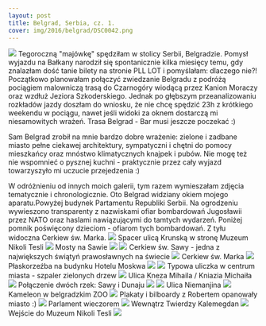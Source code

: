 ```yaml
---
layout: post
title: Belgrad, Serbia, cz. 1.
cover: img/2016/belgrad/DSC0042.png
---
```

<img src="/img/2016/belgrad/DSC0042.png">
Tegoroczną "majówkę" spędziłam w stolicy Serbii, Belgradzie. Pomysł wyjazdu na Bałkany narodził się spontanicznie kilka miesięcy temu, gdy znalazłam dość tanie bilety na stronie PLL LOT i pomyślałam: dlaczego nie?! Początkowo planowałam połączyć zwiedzanie Belgradu z podróżą pociągiem malowniczą trasą do Czarnogóry wiodącą przez Kanion Moraczy oraz wzdłuż Jeziora Szkoderskiego. Jednak po głębszym przeanalizowaniu rozkładów jazdy doszłam do wniosku, że nie chcę spędzić 23h z krótkiego weekendu w pociągu, nawet jeśli widoki za oknem dostarczą mi niesamowitych wrażeń. Trasa Belgrad - Bar musi jeszcze poczekać :)

Sam Belgrad zrobił na mnie bardzo dobre wrażenie: zielone i zadbane miasto pełne ciekawej architektury, sympatyczni i chętni do pomocy mieszkańcy oraz mnóstwo klimatycznych knajpek i pubów. Nie mogę też nie wspomnieć o pysznej kuchni - praktycznie przez cały wyjazd towarzyszyło mi uczucie przejedzenia :)

W odróżnieniu od innych moich galerii, tym razem wymieszałam zdjęcia tematycznie i chronologicznie. Oto Belgrad widziany okiem mojego aparatu.Powyżej budynek Partamentu Republiki Serbii. Na ogrodzeniu wywieszono transparenty z nazwiskami ofiar bombardowań Jugosławii przez NATO oraz haslami nawiązującymi do tamtych wydarzeń. Poniżej pomnik poświęcony dzieciom - ofiarom tych bombardowań. Z tyłu widoczna Cerkiew św. Marka.
<img src="/img/2016/belgrad/DSC0002.png">
Spacer ulicą Krunską w stronę Muzeum Nikoli Tesli
<img src="/img/2016/belgrad/DSC0019.png">
Mosty na Sawie
<img src="/img/2016/belgrad/DSC0066.png">
<img src="/img/2016/belgrad/DSC0111.png">
Cerkiew św. Sawy - jedna z największych świątyń prawosławnych na świecie
<img src="/img/2016/belgrad/DSC0144.png">
Cerkiew św. Marka
<img src="/img/2016/belgrad/DSC0010.png">
Płaskorzeźba na budynku Hotelu Moskwa
<img src="/img/2016/belgrad/DSC0048.png">
<img src="/img/2016/belgrad/DSC0119.png">
Typowa uliczka w centrum miasta - szpaler zielonych drzew
<img src="/img/2016/belgrad/DSC0176.png">
Ulica Kneza Mihaila / Kniazia Michaiła
<img src="/img/2016/belgrad/DSC0251.png">
Połączenie dwóch rzek: Sawy i Dunaju
<img src="/img/2016/belgrad/DSC0078.png">
<img src="/img/2016/belgrad/DSC0056.png">
Ulica Niemanjina
<img src="/img/2016/belgrad/DSC0158.png">
Kameleon w belgradzkim ZOO
<img src="/img/2016/belgrad/DSC0208.png">
Plakaty i bilboardy z Robertem opanowały miasto :)
<img src="/img/2016/belgrad/DSC0153.png">
Parlament wieczorem
<img src="/img/2016/belgrad/DSC0132.png">
Wewnątrz Twierdzy Kalemegdan
<img src="/img/2016/belgrad/DSC0100.png">
Wejście do Muzeum Nikoli Tesli
<img src="/img/2016/belgrad/DSC0030.png">

<div class="fb-comments" data-href="http://emilkape.github.io/Belgrad-2016" data-numposts="5" data-width="100%"></div>

